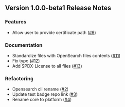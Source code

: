 ## Version 1.0.0-beta1 Release Notes

### Features

* Allow user to provide certificate path ([#6](https://github.com/opensearch-project/opensearch-cli/pull/6))

### Documentation

* Standardize files with OpenSearch files contents ([#11](https://github.com/opensearch-project/opensearch-cli/pull/11))
* Fix typo ([#12](https://github.com/opensearch-project/opensearch-cli/pull/12))
* Add SPDX-License to all files ([#13](https://github.com/opensearch-project/opensearch-cli/pull/13))

### Refactoring

* Opensearch cli rename ([#2](https://github.com/opensearch-project/opensearch-cli/pull/2))
* Update test badge repo link ([#3](https://github.com/opensearch-project/opensearch-cli/pull/3))
* Rename core to platform ([#4](https://github.com/opensearch-project/opensearch-cli/pull/4))
